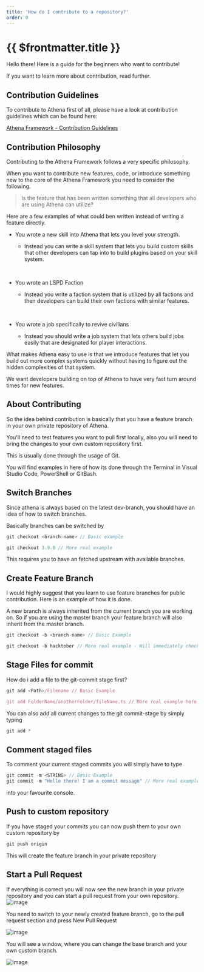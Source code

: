 ```yaml
---
title: 'How do I contribute to a repository?'
order: 0
---
```


# {{ $frontmatter.title }}

Hello there! 
Here is a guide for the beginners who want to contribute!

If you want to learn more about contribution, read further.

## Contribution Guidelines

To contribute to Athena first of all, please have a look at contribution guidelines which can be found here:

[Athena Framework - Contribution Guidelines](https://github.com/Stuyk/altv-athena/blob/master/CONTRIBUTING.md)

## Contribution Philosophy
Contributing to the Athena Framework follows a very specific philosophy.

When you want to contribute new features, code, or introduce something new to the core of the Athena Framework you need to consider the following.

> Is the feature that has been written something that all developers who are using Athena can utilize?

Here are a few examples of what could ben written instead of writing a feature directly.

* You wrote a new skill into Athena that lets you level your strength.
  
  * Instead you can write a skill system that lets you build custom skills that other developers can tap into to build plugins based on your skill system.

<br />

* You wrote an LSPD Faction
  
  * Instead you write a faction system that is utilized by all factions and then developers can build their own factions with similar features.

<br />

* You wrote a job specifically to revive civilians
  
  * Instead you should write a job system that lets others build jobs easily that are designated for player interactions.

What makes Athena easy to use is that we introduce features that let you build out more complex systems quickly without having to figure out the hidden complexities of that system.

We want developers building on top of Athena to have very fast turn around times for new features.

## About Contributing
So the idea behind contribution is basically that you have a feature branch in your own private repository of Athena.

You'll need to test features you want to pull first locally, also you will need to bring the changes to your own custom repository first.

This is usually done through the usage of Git.

You will find examples in here of how its done through the Terminal in Visual Studio Code, PowerShell or GitBash.

## Switch Branches
Since athena is always based on the latest dev-branch, you should have an idea of how to switch branches.

Basically branches can be switched by 
```ts
git checkout <branch-name> // Basic example

git checkout 3.9.0 // More real example
```
This requires you to have an fetched upstream with available branches.

## Create Feature Branch
I would highly suggest that you learn to use feature branches for public contribution. Here is an example of how it is done.

A new branch is always inherited from the current branch you are working on. So if you are using the master branch your feature branch will also inherit from the master branch.
```ts
git checkout -b <branch-name> // Basic Example

git checkout -b hacktober // More real example - Will immediately checkout to new branch called "hacktober"
```

## Stage Files for commit
How do i add a file to the git-commit stage first?
```ts
git add <Path>/Filename // Basic Example

git add FolderName/anotherFolder/fileName.ts // More real example here
```

You can also add all current changes to the git commit-stage by simply typing 
```ts
git add *
```

## Comment staged files
To comment your current staged commits you will simply have to type 
```ts
git commit -m <STRING> // Basic Example
git commit -m "Hello there! I am a commit message" // More real example
```
into your favourite console.

## Push to custom repository
If you have staged your commits you can now push them to your own custom repository by 
```ts
git push origin
```
This will create the feature branch in your private repository

## Start a Pull Request
If everything is correct you will now see the new branch in your private repository and you can start a pull request from your own repository.
![image](https://i.imgur.com/yRxhRjj.png)

You need to switch to your newly created feature branch, go to the pull request section and press New Pull Request 

![image](https://i.imgur.com/2QwHsYA.png)

You will see a window, where you can change the base branch and your own custom branch.

![image](https://i.imgur.com/1x69dDF.png)